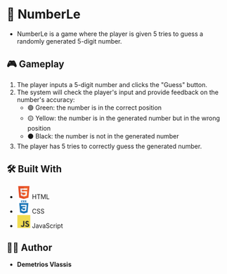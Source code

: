 # 🎲 NumberLe

 - NumberLe is a game where the player is given 5 tries to guess a randomly generated 5-digit number.


## 🎮 Gameplay

1. The player inputs a 5-digit number and clicks the "Guess" button.
2. The system will check the player's input and provide feedback on the number's accuracy:
    - 🟢 Green: the number is in the correct position
    - 🟡 Yellow: the number is in the generated number but in the wrong position
    - ⚫ Black: the number is not in the generated number
3. The player has 5 tries to correctly guess the generated number.

## 🛠️ Built With

- <img src="https://github.com/devicons/devicon/blob/master/icons/html5/html5-original.svg" title="HTML5" alt="HTML" width="30" height="30"/> HTML
- <img src="https://github.com/devicons/devicon/blob/master/icons/css3/css3-plain-wordmark.svg"  title="CSS3" alt="CSS" width="30" height="30"/> CSS
- <img src="https://github.com/devicons/devicon/blob/master/icons/javascript/javascript-original.svg" title="JavaScript" alt="JavaScript" width="30" height="30"/> JavaScript

## 🙇‍♂️ Author

- **Demetrios Vlassis**
